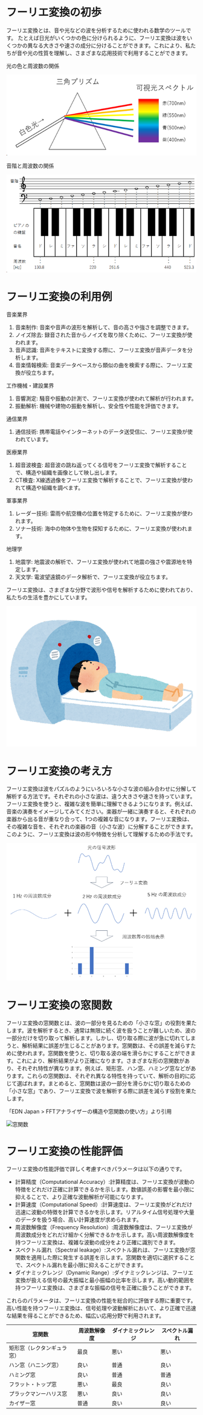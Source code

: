 # フーリエ変換の初歩

フーリエ変換とは、音や光などの波を分析するために使われる数学のツールです。
たとえば日光がいくつかの色に分けられるように、フーリエ変換は波をいくつかの異なる大きさや速さの成分に分けることができます。これにより、私たちが音や光の性質を理解し、さまざまな応用技術で利用することができます。

光の色と周波数の関係

![プリズムの絵](02_prism.png)

音階と周波数の関係

![フルートとギターの音の波形](03_piano.png)

# フーリエ変換の利用例

音楽業界
1. 音楽制作: 音楽や音声の波形を解析して、音の高さや強さを調整できます。
2. ノイズ除去: 録音された音からノイズを取り除くために、フーリエ変換が使われます。
3. 音声認識: 音声をテキストに変換する際に、フーリエ変換が音声データを分析します。
4. 音楽情報検索: 音楽データベースから類似の曲を検索する際に、フーリエ変換が役立ちます。

工作機械・建設業界
1. 音響測定: 騒音や振動の計測で、フーリエ変換が使われて解析が行われます。
2. 振動解析: 機械や建物の振動を解析し、安全性や性能を評価できます。

通信業界
1. 通信技術: 携帯電話やインターネットのデータ送受信に、フーリエ変換が使われています。

医療業界
1. 超音波検査: 超音波の跳ね返ってくる信号をフーリエ変換で解析することで、構造や組織を画像として映し出します。
2. CT検査: X線透過像をフーリエ変換で解析することで、フーリエ変換が使われて構造や組織を調べます。

軍事業界
1. レーダー技術: 雷雨や航空機の位置を特定するために、フーリエ変換が使われます。
2. ソナー技術: 海中の物体や生物を探知するために、フーリエ変換が使われます。

地理学
1. 地震学: 地震波の解析で、フーリエ変換が使われて地震の強さや震源地を特定します。
2. 天文学: 電波望遠鏡のデータ解析で、フーリエ変換が役立ちます。

フーリエ変換は、さまざまな分野で波形や信号を解析するために使われており、私たちの生活を豊かにしています。

![男性がMRI（CTスキャン）に入っているイラストです](kenkoushindan_mri_man.png)

# フーリエ変換の考え方

フーリエ変換は波をパズルのようにいろいろな小さな波の組み合わせに分解して解析する方法です。それぞれの小さな波は、違う大きさや速さを持っています。フーリエ変換を使うと、複雑な波を簡単に理解できるようになります。例えば、音楽の演奏をイメージしてみてください。楽器が一緒に演奏すると、それぞれの楽器から出る音が重なり合って、1つの複雑な音になります。フーリエ変換は、その複雑な音を、それぞれの楽器の音（小さな波）に分解することができます。このように、フーリエ変換は波の形や特徴を分析して理解するための手法です。

![](20_fourier.png)

# フーリエ変換の窓関数

フーリエ変換の窓関数とは、波の一部分を見るための「小さな窓」の役割を果たします。波を解析するとき、通常は無限に続く波を扱うことが難しいため、波の一部分だけを切り取って解析します。しかし、切り取る際に波が急に切れてしまうと、解析結果に誤差が生じることがあります。窓関数は、その誤差を減らすために使われます。窓関数を使うと、切り取る波の端を滑らかにすることができます。これにより、解析結果がより正確になります。さまざまな形の窓関数があり、それぞれ特性が異なります。例えば、矩形窓、ハン窓、ハミング窓などがあります。これらの窓関数は、それぞれ異なる特性を持っていて、解析の目的に応じて選ばれます。まとめると、窓関数は波の一部分を滑らかに切り取るための「小さな窓」であり、フーリエ変換で波を解析する際に誤差を減らす役割を果たします。

「EDN Japan > FFTアナライザーの構造や窓関数の使い方」より引用

![窓関数](https://image.itmedia.co.jp/edn/articles/2007/14/jn200706yokokawa04.png)

# フーリエ変換の性能評価

フーリエ変換の性能評価で詳しく考慮すべきパラメータは以下の通りです。

+ 計算精度（Computational Accuracy）:計算精度は、フーリエ変換が波動の特徴をどれだけ正確に計算できるかを示します。数値誤差の影響を最小限に抑えることで、より正確な波動解析が可能になります。
+ 計算速度（Computational Speed）:計算速度は、フーリエ変換がどれだけ迅速に波動の特徴を計算できるかを示します。リアルタイム信号処理や大量のデータを扱う場合、高い計算速度が求められます。
+ 周波数解像度（Frequency Resolution）:周波数解像度は、フーリエ変換が周波数成分をどれだけ細かく分解できるかを示します。高い周波数解像度を持つフーリエ変換は、複雑な波動の成分をより正確に識別できます。
+ スペクトル漏れ（Spectral leakage）:スペクトル漏れは、フーリエ変換が窓関数を適用した際に発生する誤差を示します。窓関数を適切に選択することで、スペクトル漏れを最小限に抑えることができます。
+ ダイナミックレンジ（Dynamic Range）:ダイナミックレンジは、フーリエ変換が扱える信号の最大振幅と最小振幅の比率を示します。高い動的範囲を持つフーリエ変換は、さまざまな振幅の信号を正確に扱うことができます。

これらのパラメータは、フーリエ変換の性能を総合的に評価する際に重要です。高い性能を持つフーリエ変換は、信号処理や波動解析において、より正確で迅速な結果を得ることができるため、幅広い応用分野で利用されます。

|窓関数|周波数解像度|ダイナミックレンジ|スペクトル漏れ|
|--|--|--|--|
|矩形窓（レクタンギュラ窓）|最良|悪い|悪い|
|ハン窓（ハニング窓）|良い|普通|良い|
|ハミング窓|良い|普通|普通|
|フラット・トップ窓|悪い|最良|良い|
|プラックマンーハリス窓|悪い|良い|良い|
|カイザー窓|普通|良い|良い|
